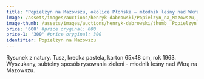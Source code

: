 ```yaml
---
title: "Popielżyn na Mazowszu, okolice Płońska – młodnik leśny nad Wkrą (1963)"
image: /assets/images/auctions/henryk-dabrowski/Popielzyn_na_Mazowszu,_okolice_Plonska_–_mlodnik_lesny_nad_Wkra_(1963).jpg
image-thumb: /assets/images/auctions/henryk-dabrowski/thumb__Popielzyn_na_Mazowszu,_okolice_Plonska_–_mlodnik_lesny_nad_Wkra_(1963).jpg
price: '600' #price oryginal: 600
price-1: '300' #price oryginal: 300
identifier: Popielżyn na Mazowszu
---
```


Rysunek z natury. Tusz, kredka pastela, karton 65x48 cm, rok 1963.
Wyszukany, subtelny sposób rysowania zieleni - młodnik leśny nad Wkrą na Mazowszu.